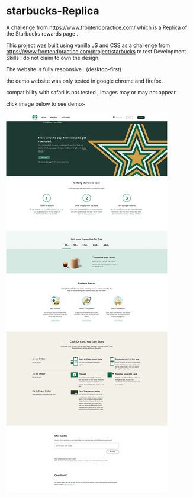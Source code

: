 # starbucks-Replica
A challenge from https://www.frontendpractice.com/ which is a Replica of the Starbucks rewards page .


This project was built using vanilla JS and CSS as a challenge from https://www.frontendpractice.com/project/starbucks to test Development Skills I do not claim to own the design. 

The website is fully responsive . (desktop-first)

the demo website was only tested in google chrome and firefox. 

compatibility with safari is not tested , images may or may not appear.

click image below to see demo:-

<a href="https://sproga.github.io/starbucks-Replica/"><img src="starbucks.png" /></a>
